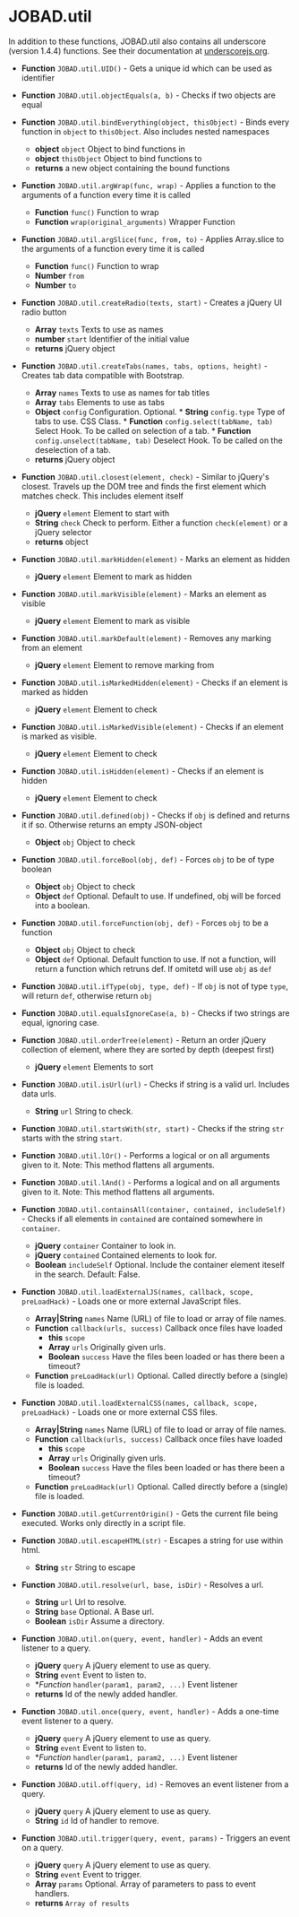 # JOBAD.util

In addition to these functions, JOBAD.util also contains all underscore (version 1.4.4) functions. See their documentation at [underscorejs.org](http://underscorejs.org/). 

* **Function** `JOBAD.util.UID()` - Gets a unique id which can be used as identifier
* **Function** `JOBAD.util.objectEquals(a, b)` - Checks if two objects are equal
* **Function** `JOBAD.util.bindEverything(object, thisObject)` - Binds every function in `object` to `thisObject`. Also includes nested namespaces
	* **object** `object` Object to bind functions in
	* **object** `thisObject` Object to bind functions to
	* **returns** a new object containing the bound functions
* **Function** `JOBAD.util.argWrap(func, wrap)` - Applies a function to the arguments of a function every time it is called
	* **Function** `func()` Function to wrap
	* **Function** `wrap(original_arguments)` Wrapper Function
* **Function** `JOBAD.util.argSlice(func, from, to)` - Applies Array.slice to the arguments of a function every time it is called
	* **Function** `func()` Function to wrap
	* **Number** `from` 
	* **Number** `to`
* **Function** `JOBAD.util.createRadio(texts, start)` - Creates a jQuery UI radio button
	* **Array** `texts` Texts to use as names
	* **number** `start` Identifier of the initial value
	* **returns** jQuery object
* **Function** `JOBAD.util.createTabs(names, tabs, options, height)` - Creates tab data compatible with Bootstrap. 
	* **Array** `names` Texts to use as names for tab titles
	* **Array** `tabs` Elements to use as tabs
	* **Object** `config` Configuration. Optional. 
			* **String** `config.type` Type of tabs to use. CSS Class. 
			* **Function** `config.select(tabName, tab)` Select Hook. To be called on selection of a tab. 
			* **Function** `config.unselect(tabName, tab)` Deselect Hook. To be called on the deselection of a tab. 
	* **returns** jQuery object
* **Function** `JOBAD.util.closest(element, check)` - Similar to jQuery's closest. Travels up the DOM tree and finds the first element which matches check. This includes element itself
	* **jQuery** `element` Element to start with
	* **String** `check` Check to perform. Either a function `check(element)` or a jQuery selector
	* **returns** object
* **Function** `JOBAD.util.markHidden(element)` - Marks an element as hidden
	* **jQuery** `element` Element to mark as hidden
* **Function** `JOBAD.util.markVisible(element)` - Marks an element as visible
	* **jQuery** `element` Element to mark as visible
* **Function** `JOBAD.util.markDefault(element)` - Removes any marking from an element
	* **jQuery** `element` Element to remove marking from
* **Function** `JOBAD.util.isMarkedHidden(element)` - Checks if an element is marked as hidden
	* **jQuery** `element` Element to check
* **Function** `JOBAD.util.isMarkedVisible(element)` - Checks if an element is marked as visible. 
	* **jQuery** `element` Element to check
* **Function** `JOBAD.util.isHidden(element)` - Checks if an element is hidden
	* **jQuery** `element` Element to check
* **Function** `JOBAD.util.defined(obj)` - Checks if `obj` is defined and returns it if so. Otherwise returns an empty JSON-object
	* **Object** `obj` Object to check
* **Function** `JOBAD.util.forceBool(obj, def)` - Forces `obj` to be of type boolean
	* **Object** `obj` Object to check
	* **Object** `def` Optional. Default to use. If undefined, obj will be forced into a boolean. 
* **Function** `JOBAD.util.forceFunction(obj, def)` - Forces `obj` to be a function
	* **Object** `obj` Object to check
	* **Object** `def` Optional. Default function to use. If not a function, will return a function which retruns def. If omitetd will use `obj` as `def`
* **Function** `JOBAD.util.ifType(obj, type, def)` - If `obj` is not of type `type`, will return `def`, otherwise return `obj`
* **Function** `JOBAD.util.equalsIgnoreCase(a, b)` - Checks if two strings are equal, ignoring case. 
* **Function** `JOBAD.util.orderTree(element)` - Return an order jQuery collection of element, where they are sorted by depth (deepest first)
	* **jQuery** `element` Elements to sort
* **Function** `JOBAD.util.isUrl(url)` - Checks if string is a valid url. Includes data urls. 
	* **String** `url` String to check. 
* **Function** `JOBAD.util.startsWith(str, start)` - Checks if the string `str` starts with the string `start`. 
* **Function** `JOBAD.util.lOr()` - Performs a logical or on all arguments given to it. Note: This method flattens all arguments. 
* **Function** `JOBAD.util.lAnd()` - Performs a logical and on all arguments given to it. Note: This method flattens all arguments. 
* **Function** `JOBAD.util.containsAll(container, contained, includeSelf)` - Checks if all elements in `contained` are contained somewhere in `container`. 
	* **jQuery** `container` Container to look in. 
	* **jQuery** `contained` Contained elements to look for. 
	* **Boolean** `includeSelf` Optional. Include the container element iteself in the search. Default: False. 
* **Function** `JOBAD.util.loadExternalJS(names, callback, scope, preLoadHack)` - Loads one or more external JavaScript files. 
	*  **Array|String** `names` Name (URL) of file to load or array of file names. 
	* **Function** `callback(urls, success)` Callback once files have loaded
		* **this** `scope`
		* **Array** `urls` Originally given urls. 
		* **Boolean** `success` Have the files been loaded or has there been a timeout?
	* **Function** `preLoadHack(url)` Optional. Called directly before a (single) file is loaded. 
* **Function** `JOBAD.util.loadExternalCSS(names, callback, scope, preLoadHack)` - Loads one or more external CSS files. 
	*  **Array|String** `names` Name (URL) of file to load or array of file names. 
	* **Function** `callback(urls, success)` Callback once files have loaded
		* **this** `scope`
		* **Array** `urls` Originally given urls. 
		* **Boolean** `success` Have the files been loaded or has there been a timeout?
	* **Function** `preLoadHack(url)` Optional. Called directly before a (single) file is loaded. 
* **Function** `JOBAD.util.getCurrentOrigin()` - Gets the current file being executed. Works only directly in a script file. 

* **Function** `JOBAD.util.escapeHTML(str)` - Escapes a string for use within html. 
	* **String** `str` String to escape
* **Function** `JOBAD.util.resolve(url, base, isDir)` - Resolves a url. 
	* **String** `url` Url to resolve. 
	* **String** `base` Optional. A Base url. 
	* **Boolean** `isDir` Assume a directory.  
* **Function** `JOBAD.util.on(query, event, handler)` - Adds an event listener to a query. 
	* **jQuery** `query` A jQuery element to use as query. 
	* **String** `event` Event to listen to. 
	* **Function* `handler(param1, param2, ...)` Event listener
	* **returns** Id of the newly added handler. 
* **Function** `JOBAD.util.once(query, event, handler)` - Adds a one-time  event listener to a query. 
	* **jQuery** `query` A jQuery element to use as query. 
	* **String** `event` Event to listen to. 
	* **Function* `handler(param1, param2, ...)` Event listener
	* **returns** Id of the newly added handler. 

* **Function** `JOBAD.util.off(query, id)` - Removes an event listener from a query. 
	* **jQuery** `query` A jQuery element to use as query. 
	* **String** `id` Id of handler to remove. 
* **Function** `JOBAD.util.trigger(query, event, params)` - Triggers an event on a query. 
	* **jQuery** `query` A jQuery element to use as query. 
	* **String** `event` Event to trigger. 
	* **Array** `params` Optional. Array of parameters to pass to event handlers.
	* **returns** `Array of results`